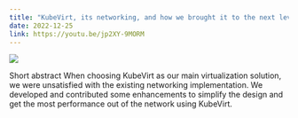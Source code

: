 ```yaml
---
title: "KubeVirt, its networking, and how we brought it to the next level"
date: 2022-12-25
link: https://youtu.be/jp2XY-9MORM
---
```


[![](https://i3.ytimg.com/vi/jp2XY-9MORM/maxresdefault.jpg)](https://youtu.be/jp2XY-9MORM)

Short abstract
When choosing KubeVirt as our main virtualization solution, we were unsatisfied with the existing networking implementation. We developed and contributed some enhancements to simplify the design and get the most performance out of the network using KubeVirt.

<!--more-->
